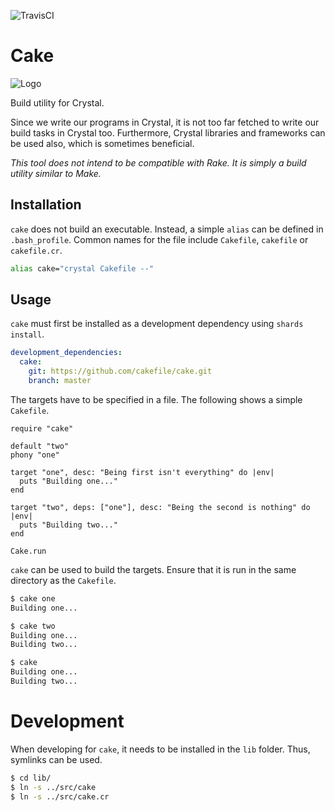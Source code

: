 ![TravisCI](https://travis-ci.org/cakefile/cake.svg?branch=master)

# Cake

![Logo](https://avatars2.githubusercontent.com/u/40494794?s=200&v=4)

Build utility for Crystal.

Since we write our programs in Crystal, it is not too far fetched to write our
build tasks in Crystal too. Furthermore, Crystal libraries and frameworks can
be used also, which is sometimes beneficial.

*This tool does not intend to be compatible with Rake. It is simply a
build utility similar to Make.*

## Installation

`cake` does not build an executable. Instead, a simple `alias` can be defined
in `.bash_profile`. Common names for the file include `Cakefile`, `cakefile` 
or `cakefile.cr`.
```bash
alias cake="crystal Cakefile --"
```

## Usage

`cake` must first be installed as a development dependency using `shards
install`.
```yaml
development_dependencies:
  cake:
    git: https://github.com/cakefile/cake.git
    branch: master
```

The targets have to be specified in a file. The following shows a simple
`Cakefile`.
```crystal
require "cake"

default "two"
phony "one"

target "one", desc: "Being first isn't everything" do |env|
  puts "Building one..."
end

target "two", deps: ["one"], desc: "Being the second is nothing" do |env|
  puts "Building two..."
end

Cake.run
```

`cake` can be used to build the targets. Ensure that it is run in the same
directory as the `Cakefile`.
```bash
$ cake one
Building one...

$ cake two
Building one...
Building two...

$ cake
Building one...
Building two...
```

# Development

When developing for `cake`, it needs to be installed in the `lib` folder.
Thus, symlinks can be used.
```bash
$ cd lib/
$ ln -s ../src/cake
$ ln -s ../src/cake.cr
```
